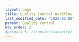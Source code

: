 ```yaml
---
layout: page
title: Quality Control Workflow
last_modified_date: "2022-02-08"
parent: Quality Control
nav_order: 2
#permalink: /transfer/cassette/
---
```

